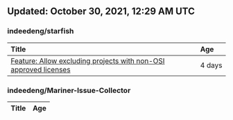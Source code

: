 ## Updated: October 30, 2021, 12:29 AM UTC


### indeedeng/starfish
|**Title**|**Age**|
|:----|:----|
|[Feature: Allow excluding projects with non-OSI approved licenses](https://github.com/indeedeng/starfish/issues/126)|4&nbsp;days|


### indeedeng/Mariner-Issue-Collector
|**Title**|**Age**|
|:----|:----|